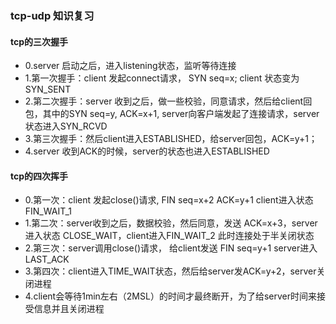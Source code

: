 ### tcp-udp 知识复习
#### tcp的三次握手
- 0.server 启动之后，进入listening状态，监听等待连接
- 1.第一次握手：client 发起connect请求， SYN seq=x; client 状态变为 SYN_SENT
- 2.第二次握手：server 收到之后，做一些校验，同意请求，然后给client回包，其中的SYN seq=y, ACK=x+1, server向客户端发起了连接请求，server 状态进入SYN_RCVD
- 3.第三次握手：然后client进入ESTABLISHED，给server回包，ACK=y+1；
- 4.server 收到ACK的时候，server的状态也进入ESTABLISHED

#### tcp的四次挥手
- 0.第一次：client 发起close()请求, FIN seq=x+2 ACK=y+1 client进入状态 FIN_WAIT_1
- 1.第二次：server收到之后，数据校验，然后同意，发送 ACK=x+3，server 进入状态 CLOSE_WAIT，client进入FIN_WAIT_2
此时连接处于半关闭状态
- 2.第三次：server调用close()请求， 给client发送 FIN seq=y+1 server进入 LAST_ACK
- 3.第四次：client进入TIME_WAIT状态，然后给server发ACK=y+2，server关闭进程
- 4.client会等待1min左右（2MSL）的时间才最终断开，为了给server时间来接受信息并且关闭进程
